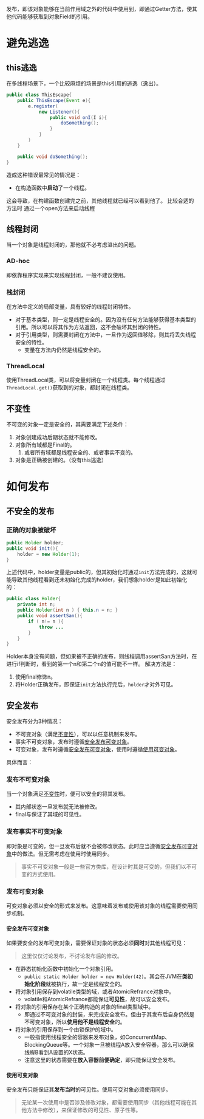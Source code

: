 发布，即该对象能够在当前作用域之外的代码中使用到，即通过Getter方法，使其他代码能够获取到对象Field的引用。

# 避免逃逸

## this逃逸

在多线程场景下，一个比较麻烦的场景是this引用的逃逸（逸出）。

```java
public class ThisEscape{
	public ThisEscape(Event e){
		e.register(
			new Listener(){
				public void onI(I i){
					doSomething();
				}
			}
		)
	}

	public void doSomething();
}
```

造成这种错误最常见的情况是：
- 在构造函数中**启动**了一个线程。

这会导致，在构建函数创建完之前，其他线程就已经可以看到他了。
比较合适的方法时 通过一个open方法来启动线程

## 线程封闭
当一个对象是线程封闭的，那他就不必考虑溢出的问题。
### AD-hoc
即依靠程序实现来实现线程封闭，一般不建议使用。
### 栈封闭
在方法中定义的局部变量，具有较好的线程封闭特性。
- 对于基本类型，则一定是线程安全的。因为没有任何方法能够获得基本类型的引用。所以可以将其作为方法返回，这不会破坏其封闭的特性。
- 对于引用类型，则需要封闭在方法中，一旦作为返回值移除，则其将丢失线程安全的特性。
	- 变量在方法内仍然是线程安全的。
### ThreadLocal
使用ThreadLocal类，可以将变量封闭在一个线程类。每个线程通过`ThreadLocal.get()`获取到的对象，都封闭在线程类。

## 不变性
不可变的对象一定是安全的，其需要满足下述条件：
1. 对象创建成功后期状态就不能修改。
2. 对象所有域都是Final的。
	1. 或者所有域都是线程安全的、或者事实不变的。
3. 对象是正确被创建的。（没有this逃逸）


# 如何发布
## 不安全的发布

### 正确的对象被破坏
```java
public Holder holder;
public void init(){
	holder = new Holder(1);
}
```
上述代码中，holder变量是public的，但其初始化时通过`init`方法完成的，这就可能导致其他线程看到还未初始化完成的holder，我们想象holder是如此初始化的：
```java
public class Holder{
	private int n;
	public Holder(int n ) { this.n = n; }
	public void assertSan(){
		if ( n!= n ){
			throw ...
		}
	}
}
```
Holder本身没有问题，但如果被不正确的发布，则线程调用assertSan方法时，在进行if判断时，看到的第一个n和第二个n的值可能不一样。
解决方法是：
1. 使用final修饰n。
2. 将Holder正确发布，即保证`init`方法执行完后，`holder`才对外可见。

## 安全发布
安全发布分为3种情况：
- 不可变对象（满足[不变性](发布与逃逸.md#不变性)），可以以任意机制来发布。
- 事实不可变对象，发布时遵循[安全发布可变对象](发布与逃逸.md#安全发布可变对象)。
- 可变对象，发布时遵循[安全发布可变对象](发布与逃逸.md#安全发布可变对象)，使用时遵循[使用可变对象](发布与逃逸.md#使用可变对象)。

具体而言：
### 发布不可变对象
当一个对象满足[不变性](发布与逃逸.md#不变性)时，便可以安全的将其发布。
- 其内部状态一旦发布就无法被修改。
- final与保证了其域的可见性。

### 发布事实不可变对象
即对象是可变的，但一旦发布后就不会被修改状态。此时应当遵循[安全发布可变对象](发布与逃逸.md#安全发布可变对象)中的做法。但无需考虑在使用时使用同步。
> 事实不可变对象一般是一些官方类库，在设计时其是可变的，但我们以不可变的方式使用。

### 发布可变对象
可变对象必须以安全的形式来发布。这意味着发布或使用该对象的线程需要使用同步机制。
#### 安全发布可变对象
如果要安全的发布可变对象，需要保证对象的状态必须**同时**对其他线程可见：
> 这里仅仅讨论发布，不讨论发布后的修改。
- 在静态初始化函数中初始化一个对象引用。
	- `public static Holder holder = new Holder(42)`。其会在JVM在**类初始化阶段**就被执行，故一定是线程安全的。
- 将对象引用保存到volatile类型的域，或者AtomicRefrance对象中。
	- volatile和AtomicRefrance都能保证**可见性**，故可以安全发布。
- 将对象的引用保存在某个正确构造的对象的final类型域中。
	- 即通过不可变对象的封装，来完成安全发布。但由于其发布后自身仍然是不可变对象，所以**使用他不是线程安全**的。
- 将对象的引用保存到一个由锁保护的域中。
	- 一般指使用线程安全的容器来发布对象，如ConcurrentMap、BlockingQueue等。一个对象一旦被线程A放入安全容器，那么可以确保线程B看到A设置的X状态。
	- 注意这里的状态需要在**放入容器前便确定**，即只能保证安全发布。

#### 使用可变对象
安全发布只能保证其**发布当时**的可见性。使用可变对象必须使用同步。
> 无论某一次使用中是否涉及修改对象，都需要使用同步（其他线程可能在其他方法中修改），来保证修改的可见性、原子性等。



